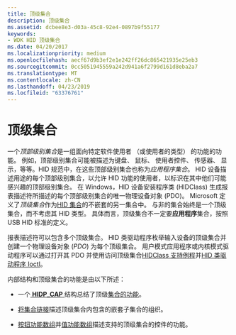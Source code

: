 ```yaml
---
title: 顶级集合
description: 顶级集合
ms.assetid: dcbee8e3-d03a-45c8-92e4-0897b9f55177
keywords:
- WDK HID 顶级集合
ms.date: 04/20/2017
ms.localizationpriority: medium
ms.openlocfilehash: aecf67d9b3ef2e1e242ff26dc865421935e25eb3
ms.sourcegitcommit: 0cc5051945559a242d941a6f2799d161d8eba2a7
ms.translationtype: MT
ms.contentlocale: zh-CN
ms.lasthandoff: 04/23/2019
ms.locfileid: "63376761"
---
```

# <a name="top-level-collections"></a>顶级集合




一个*顶部级别集合*是一组面向特定软件使用者 （或使用者的类型） 的功能的功能。 例如，顶部级别集合可能被描述为键盘、 鼠标、 使用者控件、 传感器、 显示，等等。HID 规范中，在这些顶部级别集合也称为*应用程序集合*。 HID 设备描述用途的每个顶部级别集合，以允许 HID 功能的使用者，以标识在其中他们可能感兴趣的顶部级别集合。 在 Windows，HID 设备安装程序类 (HIDClass) 生成报表描述符所描述的每个顶部级别集合的唯一物理设备对象 (PDO)。
Microsoft 定义了*顶级集合*作为[HID 集合](hid-collections.md)的不嵌套的另一集合中。 与非的集合始终是一个顶级集合，而不考虑其 HID 类型。 具体而言，顶级集合不一定要**应用程序**集合，按照 USB HID 标准的定义。

报表描述符可以包含多个顶级集合。 HID 类驱动程序枚举输入设备的顶级集合并创建一个物理设备对象 (*PDO*) 为每个顶级集合。 用户模式应用程序或内核模式驱动程序可以通过打开其 PDO 并使用访问顶级集合[HIDClass 支持例程](https://docs.microsoft.com/windows-hardware/drivers/ddi/content/_hid/#hidclass-support-routines)并[HID 类驱动程序 Ioctl](https://docs.microsoft.com/windows-hardware/drivers/ddi/content/_hid/#hid-class-driver-ioctls)。

内部结构和顶级集合的功能是由以下所述：

-   一个[ **HIDP\_CAP** ](https://docs.microsoft.com/windows-hardware/drivers/ddi/content/hidpi/ns-hidpi-_hidp_caps)结构总结了顶级[集合的功能](collection-capability.md)。

-   [将集合链接](link-collections.md)描述顶级集合内包含的嵌套子集合的组织。

-   [按钮功能数组](button-capability-arrays.md)并[值功能数组](value-capability-arrays.md)描述支持的顶级集合的控件的功能。

 





